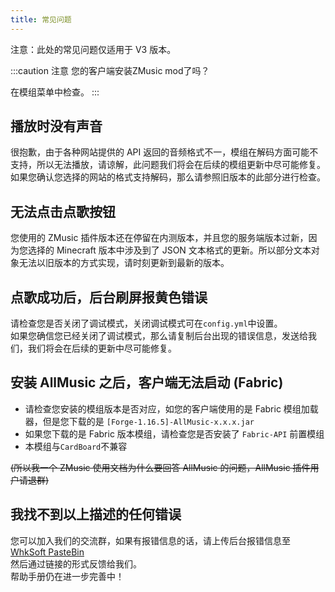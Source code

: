 ```yaml
---
title: 常见问题
---
```


注意：此处的常见问题仅适用于 V3 版本。

:::caution 注意
您的客户端安装ZMusic mod了吗？

在模组菜单中检查。
:::

## 播放时没有声音

很抱歉，由于各种网站提供的 API 返回的音频格式不一，模组在解码方面可能不支持，所以无法播放，请谅解，此问题我们将会在后续的模组更新中尽可能修复。  
如果您确认您选择的网站的格式支持解码，那么请参照旧版本的此部分进行检查。

## 无法点击点歌按钮

您使用的 ZMusic 插件版本还在停留在内测版本，并且您的服务端版本过新，因为您选择的 Minecraft 版本中涉及到了 JSON 文本格式的更新。所以部分文本对象无法以旧版本的方式实现，请时刻更新到最新的版本。

## 点歌成功后，后台刷屏报黄色错误

请检查您是否关闭了调试模式，关闭调试模式可在`config.yml`中设置。  
如果您确信您已经关闭了调试模式，那么请复制后台出现的错误信息，发送给我们，我们将会在后续的更新中尽可能修复。

## 安装 AllMusic 之后，客户端无法启动 (Fabric)

- 请检查您安装的模组版本是否对应，如您的客户端使用的是 Fabric 模组加载器，但是您下载的是 `[Forge-1.16.5]-AllMusic-x.x.x.jar`
- 如果您下载的是 Fabric 版本模组，请检查您是否安装了 `Fabric-API` 前置模组
- 本模组与`CardBoard`不兼容

~~(所以我一个 ZMusic 使用文档为什么要回答 AllMusic 的问题，AllMusic 插件用户请退群)~~

## 我找不到以上描述的任何错误

您可以加入我们的交流群，如果有报错信息的话，请上传后台报错信息至[WhkSoft PasteBin](https://paste.whksoft.cn/)  
然后通过链接的形式反馈给我们。  
帮助手册仍在进一步完善中！